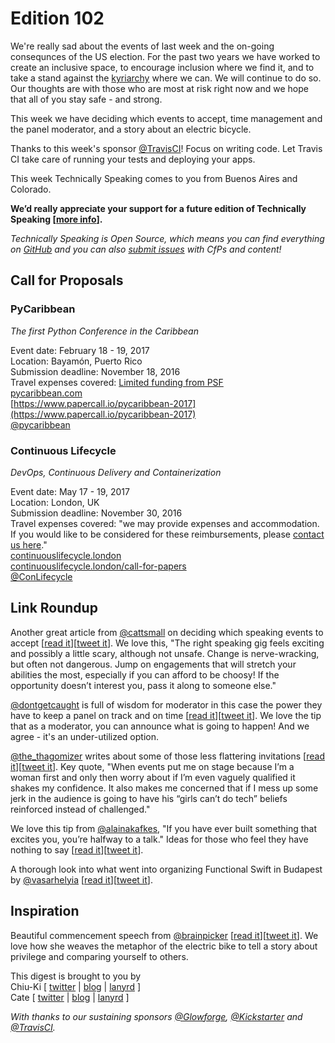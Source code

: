 # Edition 102

We're really sad about the events of last week and the on-going consequnces of the US election. For the past two years we have worked to create an inclusive space, to encourage inclusion where we find it, and to take a stand against the [kyriarchy](https://en.wikipedia.org/wiki/Kyriarchy) where we can. We will continue to do so. Our thoughts are with those who are most at risk right now and we hope that all of you stay safe - and strong.

This week we have deciding which events to accept, time management and the panel moderator, and a story about an electric bicycle.

Thanks to this week's sponsor [@TravisCI](http://twitter.com/travisci)! Focus on writing code. Let Travis CI take care of running your tests and deploying your apps.

This week Technically Speaking comes to you from Buenos Aires and Colorado.

**We’d really appreciate your support for a future edition of Technically Speaking [[more info](http://www.techspeak.email/sponsorship/)].**  

*Technically Speaking is Open Source, which means you can find everything on [GitHub](https://github.com/catehstn/technically-speaking/) and you can also [submit issues](https://github.com/catehstn/technically-speaking/issues/new) with CfPs and content!*  

## Call for Proposals

### PyCaribbean
*The first Python Conference in the Caribbean*

Event date: February 18 - 19, 2017  
Location: Bayamón, Puerto Rico  
Submission deadline: November 18, 2016  
Travel expenses covered: [Limited funding from PSF](https://twitter.com/PyCaribbean/status/795408922232455168)  
[pycaribbean.com](http://pycaribbean.com/)  
[https://www.papercall.io/pycaribbean-2017](https://www.papercall.io/pycaribbean-2017)  
[@pycaribbean](https://twitter.com/pycaribbean)


### Continuous Lifecycle

*DevOps, Continuous Delivery and Containerization*

Event date: May 17 - 19, 2017  
Location: London, UK  
Submission deadline: November 30, 2016  
Travel expenses covered: "we may provide expenses and accommodation. If you would like to be considered for these reimbursements, please [contact us here](mailto:continuouslifecycle@sitpub.com?subject=Expenses)."  
[continuouslifecycle.london](http://continuouslifecycle.london/)  
[continuouslifecycle.london/call-for-papers](http://continuouslifecycle.london/call-for-papers/)  
[@ConLifecycle](https://twitter.com/ConLifecycle)


## Link Roundup

Another great article from [@cattsmall](http://twitter.com/cattsmall) on deciding which speaking events to accept [[read it](http://cattsmall.com/advice/2016/11/07/become-public-speaker-7.html)][[tweet it](https://twitter.com/home?status=How%20to%20become%20a%20public%20speaker%20in%201%20year%20%E2%80%93%20Step%207%3A%20Accept%20opportunities%20by%20%40cattsmall%20http%3A//cattsmall.com/advice/2016/11/07/become-public-speaker-7.html%20via%20%40techspeakdigest)]. We love this, "The right speaking gig feels exciting and possibly a little scary, although not unsafe. Change is nerve-wracking, but often not dangerous. Jump on engagements that will stretch your abilities the most, especially if you can afford to be choosy! If the opportunity doesn’t interest you, pass it along to someone else."

[@dontgetcaught](http://twitter.com/dontgetcaught) is full of wisdom for moderator in this case the power they have to keep a panel on track and on time [[read it](http://www.moderatingpanels.com/2016/06/the-one-muscle-you-need-to-exercise-to.html)][[tweet it](https://twitter.com/home?status=Moderating%20Panels%20by%20%40dontgetcaught%20http%3A//www.moderatingpanels.com/2016/06/the-one-muscle-you-need-to-exercise-to.html%20via%20%40techspeakdigest)]. We love the tip that as a moderator, you can announce what is going to happen! And we agree - it's an under-utilized option.

[@the_thagomizer](https://twitter.com/the_thagomizer/status/765250367466704896) writes about some of those less flattering invitations [[read it](http://www.thagomizer.com/blog/2016/08/12/diversity-is-not-a-checkbox.html)][[tweet it](https://twitter.com/home?status=Diversity%20is%20not%20a%20check%20box%20by%20%40the_thagomizer%20http%3A//www.thagomizer.com/blog/2016/08/12/diversity-is-not-a-checkbox.html%20via%20%40techspeakdigest)]. Key quote, "When events put me on stage because I’m a woman first and only then worry about if I’m even vaguely qualified it shakes my confidence. It also makes me concerned that if I mess up some jerk in the audience is going to have his “girls can’t do tech” beliefs reinforced instead of challenged."

We love this tip from [@alainakafkes](http://twitter.com/alainakafkes), "If you have ever built something that excites you, you’re halfway to a talk." Ideas for those who feel they have nothing to say [[read it](https://medium.com/real-solutions-artificial-intelligence/tech-talks-what-to-say-when-you-have-nothing-to-say-4d833f81636c#.xp39zkflk)][[tweet it](https://twitter.com/home?status=Tech%20Talks%3A%20What%20to%20Say%20When%20You%20Have%20%22Nothing%20to%20Say%22%20by%20%40alainakafkes%20https%3A//medium.com/real-solutions-artificial-intelligence/tech-talks-what-to-say-when-you-have-nothing-to-say-4d833f81636c%20via%20%40techspeakdigest)].

A thorough look into what went into organizing Functional Swift in Budapest by [@vasarhelyia](http://twitter.com/vasarhelyia) [[read it](https://blog.alltheflow.com/organizing-functional-swift/)][[tweet it](https://twitter.com/home?status=Organizing%20Functional%20Swift%20'16%20by%20%40vasarhelyia%20https%3A//blog.alltheflow.com/organizing-functional-swift/%20via%20%40techspeakdigest)].

## Inspiration

Beautiful commencement speech from [@brainpicker](http://twitter.com/brainpicker) [[read it](https://www.brainpickings.org/2016/05/16/annenberg-commencement/)][[tweet it](https://twitter.com/home?status=On%20the%20Soul-Sustaining%20Necessity%20of%20Resisting%20Self-Comparison%20%26%20Fighting%20Cynicism%20%40brainpicker%20https%3A//www.brainpickings.org/2016/05/16/annenberg-commencement/%20via%20%40techspeakdigest)]. We love how she weaves the metaphor of the electric bike to tell a story about privilege and comparing yourself to others.


This digest is brought to you by  
Chiu-Ki [ [twitter](https://twitter.com/chiuki) | [blog](http://blog.sqisland.com/) | [lanyrd](http://lanyrd.com/profile/chiuki/) ]  
Cate [ [twitter](https://twitter.com/catehstn) | [blog](http://www.catehuston.com/blog/) | [lanyrd](http://lanyrd.com/profile/catehstn/) ]

*With thanks to our sustaining sponsors [@Glowforge](http://twitter.com/glowforge), [@Kickstarter](http://twitter.com/kickstarter) and [@TravisCI](http://twitter.com/travisci).*
